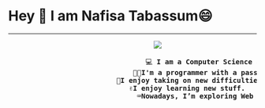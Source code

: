 <h1> Hey 👋 I am Nafisa Tabassum😄 </h1>
<hr>
<pre>
                                   <image src = "https://image.shutterstock.com/image-vector/happy-girl-laptop-online-coding-260nw-1982055719.jpg">
</pre>
<pre>
                                 💻<b> I am a Computer Science and Engineering student.</b>
                              👩‍💻<b>I'm a programmer with a passion for Data Structures and Algorithms.</b>
                          🎯<b>I enjoy taking on new difficulties and contributing to the solution.</b>
                             ✌<b>I enjoy learning new stuff.</b>
                               ⌨<b>Nowadays, I’m exploring Web Development.</b>
</pre>


